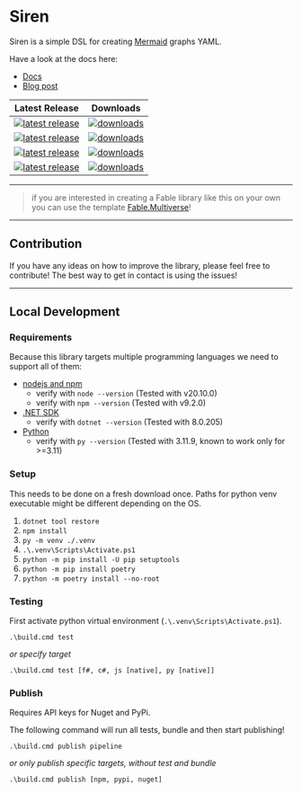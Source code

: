 # Siren

Siren is a simple DSL for creating [Mermaid](https://mermaid.js.org) graphs YAML.

Have a look at the docs here:

* [Docs](https://freymaurer.github.io/Siren/)
* [Blog post](https://freymaurer.github.io/Siren/blog/Library%20Design)

<table>
  <thead>
    <tr>
      <th>Latest Release</th>
      <th>Downloads</th>
    </tr>
  </thead>
  <tbody>
    <tr>
      <td>
        <a href="https://pypi.org/project/siren-dsl/">
          <img src="https://img.shields.io/pypi/v/siren-dsl?logo=pypi" alt="latest release" />
        </a>
      </td>
      <td>
        <a href="https://pepy.tech/project/siren-dsl">
          <img src="https://pepy.tech/badge/siren-dsl" alt="downloads" />
        </a>
      </td>
    </tr>
    <!-- js package -->
    <tr>
      <td>
        <a href="https://www.npmjs.com/package/siren-dsl">
          <img src="https://img.shields.io/npm/v/siren-dsl?logo=npm" alt="latest release" />
        </a>
      </td>
      <td>
        <a href="https://www.npmjs.com/package/siren-dsl">
          <img src="https://img.shields.io/npm/dt/siren-dsl.svg" alt="downloads" />
        </a>
      </td>
    </tr>
    <!-- f# nuget package -->
    <tr>
      <td>
        <a href="https://www.nuget.org/packages/Siren/">
          <img src="https://img.shields.io/nuget/v/Siren?logo=nuget" alt="latest release" />
        </a>
      </td>
      <td>
        <a href="https://www.nuget.org/packages/Siren/">
          <img src="https://img.shields.io/nuget/dt/Siren.svg" alt="downloads" />
        </a>
      </td>
      <!-- c# nuget package "Siren.Sea" -->
    </tr>
    <tr>
      <td>
        <a href="https://www.nuget.org/packages/Siren.Sea/">
          <img src="https://img.shields.io/nuget/v/Siren.Sea?logo=nuget" alt="latest release" />
        </a>
      </td>
      <td>
        <a href="https://www.nuget.org/packages/Siren.Sea/">
          <img src="https://img.shields.io/nuget/dt/Siren.Sea.svg" alt="downloads" />
        </a>
      </td>
    </tr>
  </tbody>

</table>


---
> if you are interested in creating a Fable library like this on your own you can use the template [Fable.Multiverse](https://github.com/Freymaurer/Fable.Multiverse)!
---
## Contribution

If you have any ideas on how to improve the library, please feel free to contribute! The best way to get in contact is using the issues! 

---
## Local Development

### Requirements

Because this library targets multiple programming languages we need to support all of them:

- [nodejs and npm](https://nodejs.org/en/download)
    - verify with `node --version` (Tested with v20.10.0)
    - verify with `npm --version` (Tested with v9.2.0)
- [.NET SDK](https://dotnet.microsoft.com/en-us/download)
    - verify with `dotnet --version` (Tested with 8.0.205)
- [Python](https://www.python.org/downloads/)
    - verify with `py --version` (Tested with 3.11.9, known to work only for >=3.11)

### Setup

This needs to be done on a fresh download once. Paths for python venv executable might be different depending on the OS.

1. `dotnet tool restore`
2. `npm install`
3. `py -m venv ./.venv`
4. `.\.venv\Scripts\Activate.ps1`
5. `python -m pip install -U pip setuptools`
6. `python -m pip install poetry`
7. `python -m poetry install --no-root`

### Testing

First activate python virtual environment (`.\.venv\Scripts\Activate.ps1`).

`.\build.cmd test`

*or specify target*

`.\build.cmd test [f#, c#, js [native], py [native]]`

### Publish

Requires API keys for Nuget and PyPi. 

The following command will run all tests, bundle and then start publishing!

`.\build.cmd publish pipeline`

*or only publish specific targets, without test and bundle*

`.\build.cmd publish [npm, pypi, nuget]`
